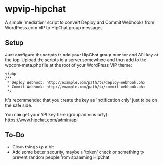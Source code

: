wpvip-hipchat
=============

A simple 'mediation' script to convert Deploy and Commit Webhooks from WordPress.com VIP to HipChat group messages.


## Setup

Just configure the scripts to add your HipChat group number and API key at the top.
Upload the scripts to a server somewhere and then add to the wpcom-meta.php file at the root of your WordPress VIP theme:

```
<?php
/**
 * Deploy Webhook: http://example.com/path/to/deploy-webhook.php
 * Commit Webhook: http://example.com/path/to/commit-webhook.php
 */
```

It's recommended that you create the key as 'notification only' just to be on the safe side.

You can get your API key here (group admins only):
https://www.hipchat.com/admin/api


## To-Do

* Clean things up a bit
* Add some better security, maybe a 'token' check or something to prevent random people from spamming HipChat

